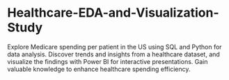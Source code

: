 # Healthcare-EDA-and-Visualization-Study
Explore Medicare spending per patient in the US using SQL and Python for data analysis. Discover trends and insights from a healthcare dataset, and visualize the findings with Power BI for interactive presentations. Gain valuable knowledge to enhance healthcare spending efficiency.
